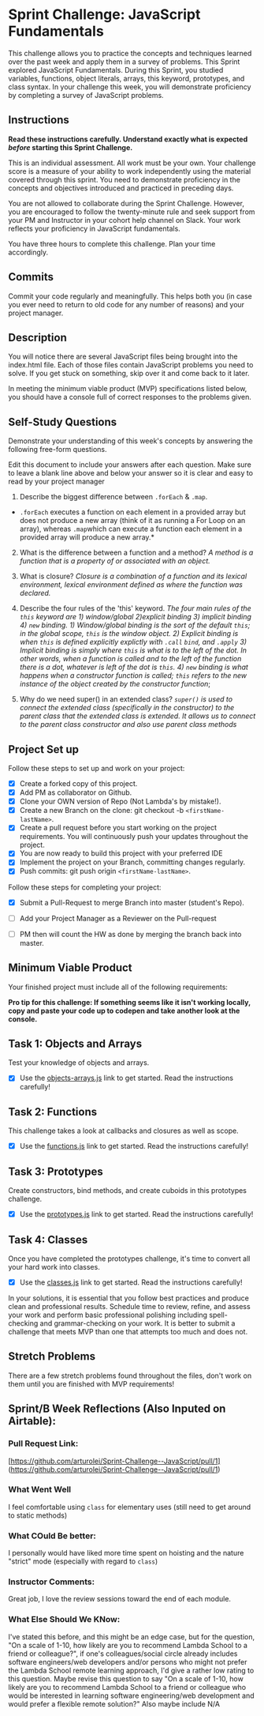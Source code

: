 # Sprint Challenge: JavaScript Fundamentals

This challenge allows you to practice the concepts and techniques learned over the past week and apply them in a survey of problems. This Sprint explored JavaScript Fundamentals. During this Sprint, you studied variables, functions, object literals, arrays, this keyword, prototypes, and class syntax. In your challenge this week, you will demonstrate proficiency by completing a survey of JavaScript problems.

## Instructions

**Read these instructions carefully. Understand exactly what is expected _before_ starting this Sprint Challenge.**

This is an individual assessment. All work must be your own. Your challenge score is a measure of your ability to work independently using the material covered through this sprint. You need to demonstrate proficiency in the concepts and objectives introduced and practiced in preceding days.

You are not allowed to collaborate during the Sprint Challenge. However, you are encouraged to follow the twenty-minute rule and seek support from your PM and Instructor in your cohort help channel on Slack. Your work reflects your proficiency in JavaScript fundamentals.

You have three hours to complete this challenge. Plan your time accordingly.

## Commits

Commit your code regularly and meaningfully. This helps both you (in case you ever need to return to old code for any number of reasons) and your project manager.

## Description

You will notice there are several JavaScript files being brought into the index.html file.  Each of those files contain JavaScript problems you need to solve.  If you get stuck on something, skip over it and come back to it later.

In meeting the minimum viable product (MVP) specifications listed below, you should have a console full of correct responses to the problems given.

## Self-Study Questions

Demonstrate your understanding of this week's concepts by answering the following free-form questions.

Edit this document to include your answers after each question. Make sure to leave a blank line above and below your answer so it is clear and easy to read by your project manager

1. Describe the biggest difference between `.forEach` & `.map`.
* `.forEach` executes a function on each element in a provided array but does not produce a new array (think of it as running a For Loop on an array), whereas `.map`which can execute a function each element in a provided array will produce a new array.*

2. What is the difference between a function and a method?
*A method is a function that is a property of or associated with an object.* 

3. What is closure?
*Closure is a combination of a function and its lexical environment, lexical environment defined as where the function was declared.*

4. Describe the four rules of the 'this' keyword.
*The four main rules of the `this` keyword are 1) window/global 2)explicit binding 3) implicit binding 4) `new` binding.*
*1) Window/global binding is the sort of the default `this`; in the global scope, `this` is the window object.*
*2) Explicit binding is when `this` is defined explicitly explictly with `.call` `bind`, and `.apply`*
*3) Implicit binding is simply where `this` is what is to the left of the dot. In other words, when a function is called and to the left of the function there is a dot, whatever is left of the dot is `this`.*
*4) `new` binding is what happens when a constructor function is called; `this` refers to the new instance of the object created by the constructor function*;

5. Why do we need super() in an extended class?
*`super()` is used to connect the extended class (specifically in the constructor) to the parent class that the extended class is extended. It allows us to connect to the parent class constructor and also use parent class methods*

## Project Set up

Follow these steps to set up and work on your project:

- [X] Create a forked copy of this project.
- [X] Add PM as collaborator on Github.
- [X] Clone your OWN version of Repo (Not Lambda's by mistake!).
- [X] Create a new Branch on the clone: git checkout -b `<firstName-lastName>`.
- [X] Create a pull request before you start working on the project requirements.  You will continuously push your updates throughout the project.
- [X] You are now ready to build this project with your preferred IDE
- [X] Implement the project on your Branch, committing changes regularly.
- [X] Push commits: git push origin `<firstName-lastName>`.

Follow these steps for completing your project:

- [X] Submit a Pull-Request to merge <firstName-lastName> Branch into master (student's  Repo).
- [ ] Add your Project Manager as a Reviewer on the Pull-request
- [ ] PM then will count the HW as done by  merging the branch back into master.


## Minimum Viable Product

Your finished project must include all of the following requirements:

**Pro tip for this challenge: If something seems like it isn't working locally, copy and paste your code up to codepen and take another look at the console.**

## Task 1: Objects and Arrays
Test your knowledge of objects and arrays. 
* [X] Use the [objects-arrays.js](challenges/objects-arrays.js) link to get started.  Read the instructions carefully!

## Task 2: Functions
This challenge takes a look at callbacks and closures as well as scope. 
* [X] Use the [functions.js](challenges/functions.js) link to get started. Read the instructions carefully!

## Task 3: Prototypes
Create constructors, bind methods, and create cuboids in this prototypes challenge.
* [X] Use the [prototypes.js](challenges/prototypes.js) link to get started. Read the instructions carefully!

## Task 4: Classes
Once you have completed the prototypes challenge, it's time to convert all your hard work into classes.
* [X] Use the [classes.js](challenges/classes.js) link to get started. Read the instructions carefully!

In your solutions, it is essential that you follow best practices and produce clean and professional results. Schedule time to review, refine, and assess your work and perform basic professional polishing including spell-checking and grammar-checking on your work. It is better to submit a challenge that meets MVP than one that attempts too much and does not.

## Stretch Problems

There are a few stretch problems found throughout the files, don't work on them until you are finished with MVP requirements!


## Sprint/B Week Reflections (Also Inputed on Airtable):

### Pull Request Link:
[https://github.com/arturolei/Sprint-Challenge--JavaScript/pull/1] (https://github.com/arturolei/Sprint-Challenge--JavaScript/pull/1) 

### What Went Well
I feel comfortable using `class` for elementary uses (still need to get around to static methods)

### What COuld Be better:
I personally would have liked more time spent on hoisting and the nature "strict" mode (especially with regard to `class`)


### Instructor Comments:
Great job, I love the review sessions toward the end of each module.

### What Else Should We KNow:
I've stated this before, and this might be an edge case, but for the question, "On a scale of 1-10, how likely are you to recommend Lambda School to a friend or colleague?", if one's colleagues/social circle already includes software engineers/web developers and/or persons who might not prefer the Lambda School remote learning approach, I'd give a rather low rating to this question. Maybe revise this question to say "On a scale of 1-10, how likely are you to recommend Lambda School to a friend or colleague who would be interested in learning software engineering/web development and would prefer a flexible remote solution?" Also maybe include N/A
